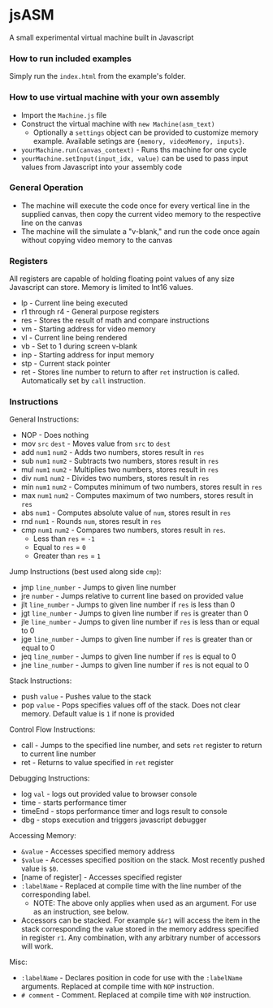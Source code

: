 # jsASM

A small experimental virtual machine built in Javascript

### How to run included examples

Simply run the `index.html` from the example's folder.

### How to use virtual machine with your own assembly

- Import the `Machine.js` file
- Construct the virtual machine with `new Machine(asm_text)`
    - Optionally a `settings` object can be provided to customize memory example. Available setings are `{memory, videoMemory, inputs}`.
- `yourMachine.run(canvas_context)` - Runs ths machine for one cycle
- `yourMachine.setInput(input_idx, value)` can be used to pass input values from Javascript into your assembly code

### General Operation

- The machine will execute the code once for every vertical line in the supplied canvas, then copy the current video memory to the respective line on the canvas
- The machine will the simulate a "v-blank," and run the code once again without copying video memory to the canvas

### Registers

All registers are capable of holding floating point values of any size Javascript can store. Memory is limited to Int16 values.

- lp - Current line being executed
- r1 through r4 - General purpose registers
- res - Stores the result of math and compare instructions
- vm - Starting address for video memory
- vl - Current line being rendered
- vb - Set to 1 during screen v-blank
- inp - Starting address for input memory
- stp - Current stack pointer
- ret - Stores line number to return to after `ret` instruction is called. Automatically set by `call` instruction.


### Instructions

General Instructions:

- NOP - Does nothing
- mov `src` `dest` - Moves value from `src` to `dest`
- add `num1` `num2` - Adds two numbers, stores result in `res`
- sub `num1` `num2` - Subtracts two numbers, stores result in `res`
- mul `num1` `num2` - Multiplies two numbers, stores result in `res`
- div `num1` `num2` - Divides two numbers, stores result in `res`
- min `num1` `num2` - Computes minimum of two numbers, stores result in `res`
- max `num1` `num2` - Computes maximum of two numbers, stores result in `res`
- abs `num1` - Computes absolute value of `num`, stores result in `res`
- rnd `num1` - Rounds `num`, stores result in `res`
- cmp `num1` `num2` - Compares two numbers, stores result in `res`.
    - Less than `res` = `-1`
    - Equal to `res` = `0`
    - Greater than `res` = `1`

Jump Instructions (best used along side `cmp`):

- jmp `line_number` - Jumps to given line number
- jre `number` - Jumps relative to current line based on provided value
- jlt `line_number` - Jumps to given line number if `res` is less than 0
- jgt `line_number` - Jumps to given line number if `res` is greater than 0
- jle `line_number` - Jumps to given line number if `res` is less than or equal to 0
- jge `line_number` - Jumps to given line number if `res` is greater than or equal to 0
- jeq `line_number` - Jumps to given line number if `res` is equal to 0
- jne `line_number` - Jumps to given line number if `res` is not equal to 0

Stack Instructions:

- push `value` - Pushes value to the stack
- pop `value` - Pops specifies values off of the stack. Does not clear memory. Default value is `1` if none is provided

Control Flow Instructions:

- call - Jumps to the specified line number, and sets `ret` register to return to current line number
- ret - Returns to value specified in `ret` register

Debugging Instructions:

- log `val` - logs out provided value to browser console
- time - starts performance timer
- timeEnd - stops performance timer and logs result to console
- dbg - stops execution and triggers javascript debugger

Accessing Memory:

- `&value` - Accesses specified memory address
- `$value` - Accesses specified position on the stack. Most recently pushed value is `$0`.
- [name of register] - Accesses specified register
- `:labelName` - Replaced at compile time with the line number of the corresponding label.
    - NOTE: The above only applies when used as an argument. For use as an instruction, see below.
- Accessors can be stacked. For example `$&r1` will access the item in the stack corresponding the value stored in the memory address specified in register `r1`. Any combination, with any arbitrary number of accessors will work.

Misc:

- `:labelName` - Declares position in code for use with the `:labelName` arguments. Replaced at compile time with `NOP` instruction.
- `# comment` - Comment. Replaced at compile time with `NOP` instruction.